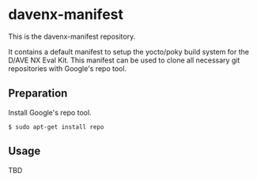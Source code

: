 # davenx-manifest

This is the davenx-manifest repository.

It contains a default manifest to setup the yocto/poky build system for the D/AVE NX Eval Kit.
This manifest can be used to clone all necessary git repositories with Google's repo tool.


## Preparation

Install Google's repo tool.

    $ sudo apt-get install repo


## Usage

TBD
